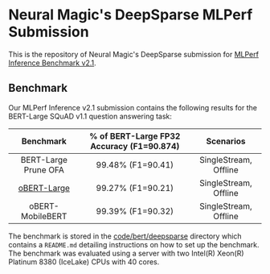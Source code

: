 # Neural Magic's DeepSparse MLPerf Submission

This is the repository of Neural Magic's DeepSparse submission for [MLPerf Inference Benchmark v2.1](https://www.mlperf.org/inference-overview/).

## Benchmark

Our MLPerf Inference v2.1 submission contains the following results for the BERT-Large SQuAD v1.1 question answering task:

| Benchmark            | % of BERT-Large FP32 Accuracy (F1=90.874) | Scenarios             |
|:--------------------:|:-----------------------------------------:|:---------------------:|
| BERT-Large Prune OFA | 99.48% (F1=90.41)                         | SingleStream, Offline |
| [oBERT-Large](obert_large.md)          | 99.27% (F1=90.21)                         | SingleStream, Offline |
| oBERT-MobileBERT     | 99.39% (F1=90.32)                         | SingleStream, Offline |

The benchmark is stored in the [code/bert/deepsparse](code/bert/deepsparse) directory which contains a `README.md` detailing instructions on how to set up the benchmark.
The benchmark was evaluated using a server with two Intel(R) Xeon(R) Platinum 8380 (IceLake) CPUs with 40 cores.
